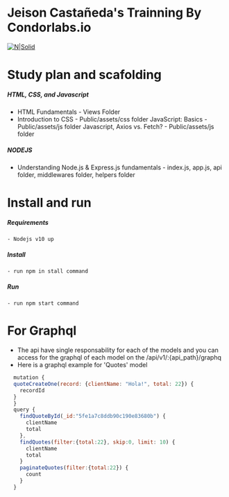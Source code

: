 # Jeison Castañeda's Trainning By Condorlabs.io
[![N|Solid](https://c.na65.content.force.com/servlet/servlet.ImageServer?id=0150h0000056P9rAAE&oid=00DE0000000c48tMAA)](https://Condorlabs.io)


# Study plan and scafolding

##### HTML, CSS, and Javascript

  - HTML Fundamentals - Views Folder
  - Introduction to CSS - Public/assets/css folder
    JavaScript: Basics - Public/assets/js folder
    Javascript, Axios vs. Fetch? - Public/assets/js folder

##### NODEJS

  - Understanding Node.js & Express.js fundamentals - index.js, app.js, api folder, middlewares folder, helpers folder  


# Install and run

##### Requirements
    - Nodejs v10 up
##### Install
    - run npm in stall command
##### Run
    - run npm start command


# For Graphql
  - The api have single responsability for each of the models and you can access for the graphql of each model on the /api/v1/:{api_path}/graphq
  - Here is a graphql example for 'Quotes' model 
  ```JavaScript
    mutation { 
    quoteCreateOne(record: {clientName: "Hola!", total: 22}) {
      recordId
    }
    }
    query {
      findQuoteById(_id:"5fe1a7c8ddb90c190e83680b") {
        clientName
        total
      },
      findQuotes(filter:{total:22}, skip:0, limit: 10) {
        clientName
        total
      }
      paginateQuotes(filter:{total:22}) {
        count
      }
    }
  ```
  

